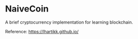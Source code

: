 # NaiveCoin
A brief cryptocurrency implementation for learning blockchain.

Reference: https://lhartikk.github.io/
